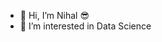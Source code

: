 - 👋 Hi, I’m Nihal 😎
- 👀 I’m interested in Data Science


<!---
Nihal-Git/Nihal-Git is a ✨ special ✨ repository because its `README.md` (this file) appears on your GitHub profile.
You can click the Preview link to take a look at your changes.
--->
